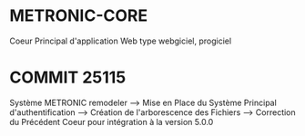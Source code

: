 # METRONIC-CORE
Coeur Principal d'application Web type webgiciel, progiciel

# COMMIT 25115
Système METRONIC remodeler
--> Mise en Place du Système Principal d'authentification
--> Création de l'arborescence des Fichiers
--> Correction du Précédent Coeur pour intégration à la version 5.0.0

